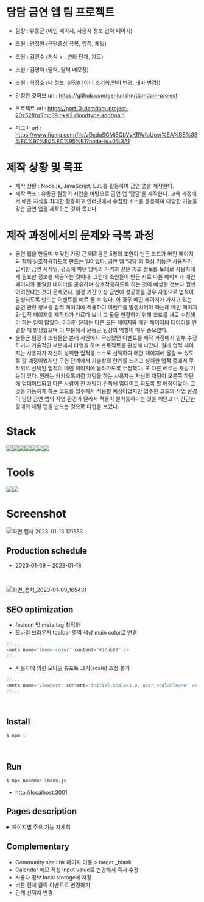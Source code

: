 # 담담 금연 앱 팀 프로젝트
- 팀장 : 유동균 (메인 페이지, 사용자 정보 입력 페이지)
- 조원 : 안정원 (금단증상 극복, 업적, 채팅)
- 조원 : 김민수 (지식 + , 변화 단계, 지도)
- 조원 : 김명아 (달력, 달력 메모장)
- 조원 : 최정호 (내 정보, 설정(데이터 초기화,언어 변경, 테마 변경))

- 안정원 깃허브 url : https://github.com/geniunahn/damdam-project
- 프로젝트 url : https://port-0-damdam-project-20z52flbz7mc39.gksl2.cloudtype.app/main
- 피그마 url : https://www.figma.com/file/zDxduSGMj8QbVyKRWfuUov/%EA%B8%88%EC%97%B0%EC%95%B1?node-id=0%3A1

# 제작 상황 및 목표
- 제작 상황 : Node.js, JavaScript, EJS를 활용하여 금연 앱을 제작한다. 
- 제작 목표 : 유동균 팀장의 시안을 바탕으로 금연 앱 '담담'을 제작한다. 교육 과정에서 배운 지식을 최대한 활용하고 인터넷에서 수집한 소스를 응용하여 다양한 기능을 갖춘 금연 앱을 제작하는 것이 목표다. 

# 제작 과정에서의 문제와 극복 과정
- 금연 앱을 만들며 부딪친 가장 큰 어려움은 5명의 조원이 만든 코드가 메인 페이지와 함께 상호작용하도록 만드는 일이었다. 금연 앱 '담담'의 핵심 기능은 사용자가 입력한 금연 시작일, 평소에 피던 담배의 가격과 같은 기초 정보를 토대로 사용자에게 필요한 정보를 제공하는 것이다. 그런데 조원들이 만든 서로 다른 페이지가 메인 페이지와 동일한 데이터를 공유하며 상호작용하도록 하는 것이 예상한 것보다 훨씬 어려웠다는 것이 문제였다. 일정 기간 이상 금연에 성공했을 경우 자동으로 업적이 달성되도록 만드는 이벤트를 예로 들 수 있다. 이 경우 메인 페이지가 가지고 있는 금연 관련 정보를 업적 페이지에 적용하여 이벤트를 발생시켜야 하는데 메인 페이지와 업적 페이지의 제작자가 다르다 보니 그 둘을 연결하기 위해 코드를 새로 수정해야 하는 일이 많았다. 이러한 문제는 다른 모든 페이지와 메인 페이지의 데이터를 연결할 때 발생했으며 이 부분에서 윤동균 팀장의 역할이 매우 중요했다.
- 윤동균 팀장과 조원들은 본래 시안에서 구상했던 이벤트를 제작 과정에서 일부 수정하거나 기술적인 부분에서 타협을 하며 프로젝트를 완성해 나갔다. 원래 업적 페이지는 사용자가 자신이 성취한 업적을 스스로 선택하여 메인 페이지에 올릴 수 있도록 할 예정이었지만 구현 단계에서 기술상의 한계를 느끼고 성취한 업적 중에서 무작위로 선택된 업적이 메인 페이지에 올라가도록 수정했다. 또 다른 예로는 채팅 기능이 있다. 원래는 카카오톡처럼 채팅을 하는 사용자는 자신의 채팅이 오른쪽 하단에 업데이트되고 다른 사람이 친 채팅이 왼쪽에 업데이트 되도록 할 예정이었다. 그것을 가능하게 하는 코드를 입수해서 적용할 예정이었지만 입수한 코드의 작업 환경이 담담 금연 앱의 작업 환경과 달라서 적용이 불가능하다는 것을 깨닫고 더 간단한 형태의 채팅 앱을 만드는 것으로 타협을 보았다.


# Stack

<img src="https://img.shields.io/badge/Html5-E34F26?style=for-the-badge&logo=Html5&logoColor=white"><img src="https://img.shields.io/badge/Css3-1572B6?style=for-the-badge&logo=Css3&logoColor=white"><img src="https://img.shields.io/badge/jQuery-0769AD?style=for-the-badge&logo=jQuery&logoColor=white"><img src="https://img.shields.io/badge/Javascript-F7DF1E?style=for-the-badge&logo=Javascript&logoColor=white"><img src="https://img.shields.io/badge/Node.js-339933?style=for-the-badge&logo=Node.js&logoColor=white"><img src="https://img.shields.io/badge/Express-000000?style=for-the-badge&logo=Express&logoColor=white"><img src="https://img.shields.io/badge/JSON-000000?style=for-the-badge&logo=JSON&logoColor=white">
<br>

# Tools

<img src="https://img.shields.io/badge/Figma-F24E1E?style=for-the-badge&logo=Figma&logoColor=white"><img src="https://img.shields.io/badge/GitHub-181717?style=for-the-badge&logo=GitHub&logoColor=white">
<br>

# Screenshot

![화면 캡처 2023-01-13 121553](https://user-images.githubusercontent.com/103430498/212229183-4ab12a5c-d78c-4a5f-a18f-12a621b6b070.png)
<br>

## Production schedule

- 2023-01-09 ~ 2023-01-18
<br>

![화면_캡처_2023-01-09_165431](https://user-images.githubusercontent.com/103430498/211432717-74ccbc91-0f07-4abd-8fba-7d24654256f9.png)
<br>


## SEO optimization

- favicon 및 meta tag 최적화
- 모바일 브라우저 toolbar 영역 색상 main color로 변경
```javascript
//...
<meta name="theme-color" content="#1fab89" />
//...
```
- 사용자에 의한 모바일 뷰포트 크기(scale) 조정 불가
```javascript
//...
<meta name="viewport" content="initial-scale=1.0, user-scalable=no" />
//...
```
<br>

## Install

```bash
$ npm i
```
<br>

## Run
```bash
$ npx nodemon index.js
```
- http://localhost:3001

## Pages description

<details>
    <summary>페이지별 주요 기능 자세히 </summary>

### 1. Splash
- 페이지 접속시 처음으로 보여질 화면
```javascript
//.....
// (index.ejs)
setTimeout(() => {
  let link = "/main";         // 메인 페이지
  let link2 = "/NoMoreInfo";  // 이름 정보만 있는 페이지
  let link3 = "/UserName";    // 이름 입력 페이지
  let userName = "<%= userArr[0].userName %>";
  let StartYear = "<%= userArr[0].StartYear %>";
  if (userName.length == 0) {
    location.href = link3;
  } else if (StartYear.length == 0 && userName.length >= 1) {
    location.href = link2;
  } else {
    location.href = link;
  }
}, 1000);
//.....
```
- `setTimeout()` 이용해서 1000ms간 구동 후 페이지 이동을 하게 되는데, <br>
  사용자가 처음 이용시(사용자 정보가 없으면) 이름 입력 페이지로, <br>
  이름 정보가 있다면 간단한 메인 페이지로, <br>
  사용자 정보가 모두 있다면(금연을 시작했다면) 메인페이지로 넘어감<br>
  

### 2. 정보 입력 페이지
- 이름 : 어플 첫 이용시 입력
- 흡연 시작 날짜, 금연 시작 날짜, 흡연량, 담배 가격, 생일: 업적, 금연 일자 계산 및 서비스 이용을 위한 정보 입력


### 3. 메인 페이지
- 이름 정보만 있을 때 정보 입력 버튼을 클릭 하면 정보 입력 화면으로 넘어가면서 정보 입력을 진행
- 사용자가 입력한 정보를 계산 금연 진행 날짜가 출력됨
- 업적 서브페이지에서 달성 업적 데이터를 가져와 출력
- 현재 변화 단계와 이전, 이후 변화 단계 출력
- 지식 정보 서브페이지에서 작성한 가 랜덤 출력 

### 4. 내 정보
- 사용자가 입력한 정보가 기본값으로 출력되고 수정할 수 있음
- 사용자가 프로필 이미지를 삽입하여 사용할 수 있음 
- 사용한 모듈 [multer](https://www.npmjs.com/package/multer)
```javascript
// (index.js)
const multer = require("multer");
const storage = multer.diskStorage({
  destination: function (req, file, cb) {
    cb(null, "./public/images"); // 저장 위치
  },
  filename: function (req, file, cb) {
    cb(null, file.originalname); // 원래 이미지명으로 저장
  },
});
const upload = multer({
  storage: storage,
});
```

### 5. 설정
- 사용자가 원하는 데이터(다이어리, 사용자 정보, 전체)를 삭제할 수 있음
```javascript
// (index.js)

// 다이어리 초기화
memoArr = [];
fs.writeFileSync("./public/json/memo.json", JSON.stringify(memoArr));

// 사용자 정보 초기화
userArr = [{}];
fs.writeFileSync("userData.json", JSON.stringify(userArr));

// 업적 날짜 초기화
test[0].Price.forEach((e) => {
  e.date = undefined;
});
test[1].Day.forEach((e) => {
  e.date = undefined;
});
test[2].Count.forEach((e) => {
  e.date = undefined;
});
fs.writeFileSync("achieveDBv2.json", JSON.stringify(test));
```
- 사용자가 테마와 언어를 선택해서 사용할 수 있음

### 6. 업적
```json
[
  {
    "Price": [
      {
        "content": "저축한 금액이 10,000원 달성",
        "condition": 10000,
        "img": "./images/achieve_3_color.png",
        "date" : "2023-01-16",
       }
     ]
   } 
]
``` 
- 업적 josn 파일에서 `condition`에 맞는 조건을 계산해서 조건과 계산값이 일치(달성)하면 `date` property value를 달성 날짜로 추가

### 7. 금단증상
- 사용자가 느끼는 금단 증상을 클릭하면 상세 증상과 대처 방법 출력

### 8. 변화단계
- 1단계 ~ 20단계까지 사용자의 금단 진행 상황에 따라 단계별로 체크
```javascript
// (index.js)
// ...
// 현재시간
const now = new Date().getTime();

  // 금연 시작 시간
const start = new Date(
  userArr[0].EndYear,
  userArr[0].EndMonth - 1,
  userArr[0].EndDay,
  userArr[0].EndHour,
  userArr[0].EndMinute
).getTime();

// 진행 시간(분)
let pass = Math.floor((now - start) / (1000 * 60));
pass += 9 * 60;

// 현재 단계 구하기
let stageCount = stage
  .map((e) => {
    return e.min <= pass; // 진행 시간이 단계 조건에 부합한 배열
  })
  .filter((e) => e == true).length; // 단계 구하기
// ...
```

### 9. 지식정보
- 흡연자들에게 유용한 정보 제공
  
### 10. 커뮤니티
  
#### 10.1 채팅
- 사용자가 채팅 메세지 입력시 메세지 박스 색 메인컬러, 타 사용자의 메세지 박스는 #fff
- 메세지를 입력하지 않고 전송 시 메세지 입력 알림창 출력
- soket io 활용 채팅 서버 구현 예정

  
#### 10.2 금연 클리닉
- [카카오 지도 API](https://apis.map.kakao.com/web/) 활용 
- 사용자가 위치 정보를 허용하지 않으면 허용 요청 문구 출력
- 금연 클리닉 센터 데이터는 json 파일에 저장
```json
[
  {
    "region": "서울",
    "name": "서울금연지원센터",
    "add": "서울특별시 서초구 반도대로222 가톨릭대학교 의생명산업연구원 2001호(2층)",
    "tel": "02-592-9030",
    "lat": 37.5000744557682,
    "lon": 127.005238316462,
    "url": "http://kko.to/E7UmUXtN9d"
  },
  {
    "region": "부산",
    "name": "부산금연지원센터",
    "add": "부산광역시 서구 구덕로193번길 12-2 (부민동2가) 부산장애인구강진료센터 5층",
    "tel": "051-242-9030",
    "lat": 35.1008208738374,
    "lon": 129.018729457763,
    "url": "http://kko.to/4Ykaaryz3J"
  },
]
```
- 사용자가 위치 정보를 허용했다면 사용자 위치에서 가장 가까운 금연 클리닉 센터 정보 출력
```javascript
// (clinic.ejs)
// ...
  function panTo(lat, lon) {
    fetch("json/clinicData.json")
      .then((res) => {
        return res.json();
      })
      .then((data) => {
        map.setLevel(4);
        // 현재위치 기준 가까운 클리닉 찾기
        let gap = [];
        for (let i = 0; i < data.length; i++) {
          gap[i] =
            Math.abs(data[i].lat - lat) + Math.abs(data[i].lon - lon);
        }

        let minGap = Math.min(...gap);

        let nearId = gap.indexOf(minGap, 0);

        let choosedClinic = data[nearId];

        const nameEl = document.querySelector(
          ".clinic-info .clinic-name p"
        );
        const addEl = document.querySelector(".clinic-info .clinic-add p");
        const telEl = document.querySelector(".clinic-info .clinic-tel p");
        nameEl.innerHTML = choosedClinic.name;
        addEl.innerHTML = choosedClinic.add;
        telEl.innerHTML = choosedClinic.tel;

        var moveLatLon = new kakao.maps.LatLng(
          choosedClinic.lat,
          choosedClinic.lon
        );
      // ....
      }
// ...
```
  
  
#### 10.3 금연 길라잡이 사이트
- https://www.nosmokeguide.go.kr/index.do
  
#### 10.4 금연 두드림 사이트
- https://nosmk.khealth.or.kr/nsk/ntcc/index.do

### 11. 달력
- 평년, 윤년 달력 구현
```javascript
// (calendar.ejs > main.js)

// 달력 날짜 테이블
let calendarBody = document.querySelector("#calendar-body");
// 오늘 날짜
let today = new Date();
// 현재 월의 1일
let first = new Date(today.getFullYear(), today.getMonth(), 1);
// 요일 정보
let dayList = ["Sunday", "Monday", "Tuesday", "Wednesday", "Thursday", "Friday", "Saturday",];
// 월 정보
let monthList = ["01", "02", "03", "04", "05", "06", "07", "08", "09", "10", "11", "12",];
// 평년 정보
let leapYear = [31, 29, 31, 30, 31, 30, 31, 31, 30, 31, 30, 31];
// 윤년 정보
let notleapYear = [31, 28, 31, 30, 31, 30, 31, 31, 30, 31, 30, 31];

// 평년 윤년 조건
let pageYear;
if (first.getFullYear() % 4 === 0) {
  pageYear = leapYear;
} else {
  pageYear = notleapYear;
}
```
- 달력 메모는 json 파일에 저장됨
```json
[
  {
    "D20230116": [
      {
        "감정": "4",
        "욕구": "4",
        "제목": "오늘의 메모",
        "내용": "1월 16일...",
        "날짜": "2023-01-16"
      }
    ]
  }
]

```
- 메모가 있는 날짜에 스타일 추가
```javascript
// 메모 정보가 있는 날짜에 표시하기
// memo.json 불러오기
fetch("json/memo.json")
.then((res) => res.json())
.then((data) => {
  // memo.json 데이터 배열 중에서 데이터가 있는 값 찾기
  [...data].filter((e) => {
    // 데이터 안의 년도 찾기
    let strokeYear = Object.values(e)[0][0].날짜.split("-")[0];
    // 달력 테이블에서의 년도
    let calendarYear = document.querySelector(".current-year").innerHTML;

    // 데이터 안의 월 찾기
    let strokeMonth = Object.values(e)[0][0].날짜.split("-")[1];
    // 달력 테이블에서의 월
    let calendarMonth = document.querySelector(".current-month").innerHTML;

    // 데이터 안에서의 날짜
    let strokeDay = Object.values(e)[0][0].날짜.split("-")[2];
    // 데이터 안에서의 날짜가 10보다 작으면 0 삭제
    if ([...strokeDay][0] == "0") {
      strokeDay = [...strokeDay].pop();
    }

    // 만약 데이터 상의 날짜가 존재하고  테이블 상의 날짜가 일치하면 정보가 있는 테이블의 날짜에 스타일 추가
    if (strokeYear == calendarYear && strokeMonth == calendarMonth) {
      let stroke = document.getElementById(`${strokeDay}`);
      stroke.style.borderBottom = "1px solid #000";
      stroke.style.borderRadius = "50%";
      stroke.style.boxShadow = "1px 1px 4px rgba(0,0,0,0.2)";
    }
  });
});
```
- 달력 메모 삭제 기능
```javascript
// (index.js)
app.post("/memoDelete/:day/:id", (req, res) => {
  let selectMemo = memoArr.filter((e) => Object.keys(e)[0] == req.params.day)[req.params.id];
  memoArr = memoArr.filter((e) => e !== selectMemo);
  fs.writeFileSync("./public/json/memo.json", JSON.stringify(memoArr));
  res.redirect("/calendar");
});
```
</details>
    
## Complementary
- Community site link 페이지 이동 > target _blank
- Calendar 메모 작성 input value로 변경해서 즉시 수정 
- 사용자 정보 local storage에 저장
- 버튼 전체 클릭 이벤트로 변경하기
- 단계 선택자 변경
